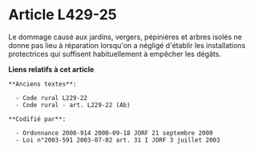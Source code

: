 # Article L429-25

Le dommage causé aux jardins, vergers, pépinières et arbres isolés ne donne pas lieu à réparation lorsqu'on a négligé
d'établir les installations protectrices qui suffisent habituellement à empêcher les dégâts.

**Liens relatifs à cet article**

	**Anciens textes**:

	  - Code rural L229-22
	  - Code rural - art. L229-22 (Ab)

	**Codifié par**:

	  - Ordonnance 2000-914 2000-09-18 JORF 21 septembre 2000
	  - Loi n°2003-591 2003-07-02 art. 31 I JORF 3 juillet 2003
